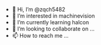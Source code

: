 - 👋 Hi, I’m @zqch5482
- 👀 I’m interested in machinevision
- 🌱 I’m currently learning halcon
- 💞️ I’m looking to collaborate on ...
- 📫 How to reach me ...

<!---
zqch5482/zqch5482 is a ✨ special ✨ repository because its `README.md` (this file) appears on your GitHub profile.
You can click the Preview link to take a look at your changes.
--->
